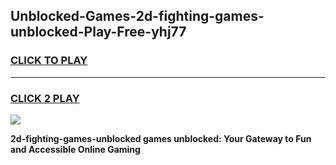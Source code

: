 
## Unblocked-Games-2d-fighting-games-unblocked-Play-Free-yhj77
<h3>
<a href="https://premium76.site?title=2d-fighting-games-unblocked&ref=09A">CLICK TO PLAY</a></h3>
<hr>

<h3>
<a href="https://premium76.site?title=2d-fighting-games-unblocked&ref=09A">CLICK 2 PLAY</a>
  
</h3>

<a href="https://premium76.site?title=2d-fighting-games-unblocked&ref=09A"><img src="https://clearcache.store/games.png"></a>


**2d-fighting-games-unblocked games unblocked: Your Gateway to Fun and Accessible Online Gaming**
